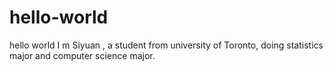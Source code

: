 # hello-world
hello world
I m Siyuan , a student from university of Toronto, doing statistics major and computer science major.
